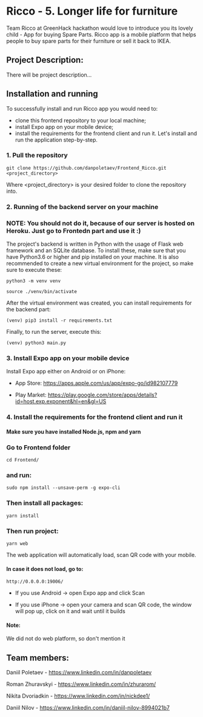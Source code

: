 # Ricco - 5. Longer life for furniture

Team Ricco at GreenHack hackathon would love to introduce you its lovely child - App for buying Spare Parts. Ricco app is a mobile platform that helps people to buy spare parts for their furniture or sell it back to IKEA.
## Project Description:

There will be project description...

## Installation and running
To successfully install and run Ricco app you would need to:
* clone this frontend repository to your local machine;
* install Expo app on your mobile device;
* install the requirements for the frontend client and run it.
Let's install and run the application step-by-step.

### 1. Pull the repository
 
```
git clone https://github.com/danpoletaev/Frontend_Ricco.git  <project_directory>
```
Where <project_directory> is your desired folder to clone the repository into.

### 2. Running of the backend server on your machine
### NOTE: You should not do it, because of our server is hosted on Heroku. Just go to Frontedn part and use it :)

The project's backend is written in Python with the usage of Flask web framework and an SQLite database.
To install these, make sure that you have Python3.6 or higher and pip installed on your machine.
It is also recommended to create a new virtual environment for the project, so make sure to execute these:

```
python3 -m venv venv
```

```
source ./venv/bin/activate
```

After the virtual environment was created, you can install requirements for the backend part:

```
(venv) pip3 install -r requirements.txt
```

Finally, to run the server, execute this:

```
(venv) python3 main.py
```

### 3. Install Expo app on your mobile device
Install Expo app either on Android or on iPhone:

* App Store: https://apps.apple.com/us/app/expo-go/id982107779

* Play Market: https://play.google.com/store/apps/details?id=host.exp.exponent&hl=en&gl=US

### 4. Install the requirements for the frontend client and run it
#### Make sure you have installed Node.js, npm and yarn

### Go to Frontend folder
```
cd Frontend/
```
### and run:

```
sudo npm install --unsave-perm -g expo-cli
```
### Then install all packages:
```
yarn install
```
### Then run project:
```
yarn web
```

The web application will automatically load, scan QR code with your mobile.

#### In case it does not load, go to:
```
http://0.0.0.0:19006/
```

* If you use Android -> open Expo app and click Scan

* If you use iPhone -> open your camera and scan QR code, the window will pop up, click on it and wait until it builds

#### Note:
We did not do web platform, so don't mention it

## Team members:
Daniil Poletaev - https://www.linkedin.com/in/danpoletaev

Roman Zhuravskyi - https://www.linkedin.com/in/zhurarom/

Nikita Dvoriadkin - https://www.linkedin.com/in/nickdee1/

Daniil Nilov - https://www.linkedin.com/in/daniil-nilov-8994021b7
